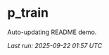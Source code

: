 # p_train

Auto-updating README demo.

<!--START_SECTION:status-->
_Last run: 2025-09-22 01:57 UTC_
<!--END_SECTION:status-->































































































































































































































































































































































































































































































































































































































































































